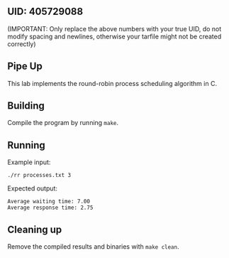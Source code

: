## UID: 405729088
(IMPORTANT: Only replace the above numbers with your true UID, do not modify spacing and newlines, otherwise your tarfile might not be created correctly)

## Pipe Up

This lab implements the round-robin process scheduling algorithm in C.

## Building

Compile the program by running `make`.

## Running

Example input:
```
./rr processes.txt 3
```

Expected output: 
```
Average waiting time: 7.00
Average response time: 2.75
```

## Cleaning up

Remove the compiled results and binaries with `make clean`.
